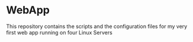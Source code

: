 # WebApp
This repository contains the scripts and the configuration files for my very first web app running on four Linux Servers
